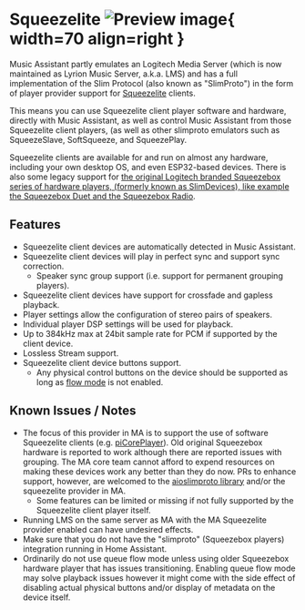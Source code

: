 # Squeezelite ![Preview image](../assets/icons/slim-icon.svg){ width=70 align=right }

Music Assistant partly emulates an Logitech Media Server (which is now maintained as Lyrion Music Server, a.k.a. LMS) and has a full implementation of the Slim Protocol (also known as "SlimProto") in the form of player provider support for [Squeezelite](https://en.wikipedia.org/wiki/Squeezelite) clients.

This means you can use Squeezelite client player software and hardware, directly with Music Assistant, as well as control Music Assistant from those Squeezelite client players, (as well as other slimproto emulators such as SqueezeSlave, SoftSqueeze, and SqueezePlay.

Squeezelite clients are available for and run on almost any hardware, including your own desktop OS, and even ESP32-based devices. There is also some legacy support for [the original Logitech branded Squeezebox series of hardware players, (formerly known as SlimDevices), like example the Squeezebox Duet and the Squeezebox Radio](https://lyrion.org/players-and-controllers/hardware-comparison/).

## Features

- Squeezelite client devices are automatically detected in Music Assistant.
- Squeezelite client devices will play in perfect sync and support sync correction.
  - Speaker sync group support (i.e. support for permanent grouping players).
- Squeezelite client devices have support for crossfade and gapless playback.
- Player settings allow the configuration of stereo pairs of speakers.
- Individual player DSP settings will be used for playback.
- Up to 384kHz max at 24bit sample rate for PCM if supported by the client device.
- Lossless Stream support.
- Squeezelite client device buttons support.
  - Any physical control buttons on the device should be supported as long as [flow mode](../faq/tech-info.md/#track-queueing) is not enabled.

## Known Issues / Notes

- The focus of this provider in MA is to support the use of software Squeezelite clients (e.g. [piCorePlayer](https://www.picoreplayer.org/)). Old original Squeezebox hardware is reported to work although there are reported issues with grouping. The MA core team cannot afford to expend resources on making these devices work any better than they do now. PRs to enhance support, however, are welcomed to the [aioslimproto library](https://github.com/home-assistant-libs/aioslimproto) and/or the squeezelite provider in MA.
  - Some features can be limited or missing if not fully supported by the Squeezelite client player itself.
- Running LMS on the same server as MA with the MA Squeezelite provider enabled can have undesired effects.
- Make sure that you do not have the "slimproto" (Squeezebox players) integration running in Home Assistant.
- Ordinarily do not use queue flow mode unless using older Squeezebox hardware player that has issues transitioning. Enabling queue flow mode may solve playback issues however it might come with the side effect of disabling actual physical buttons and/or display of metadata on the device itself.
